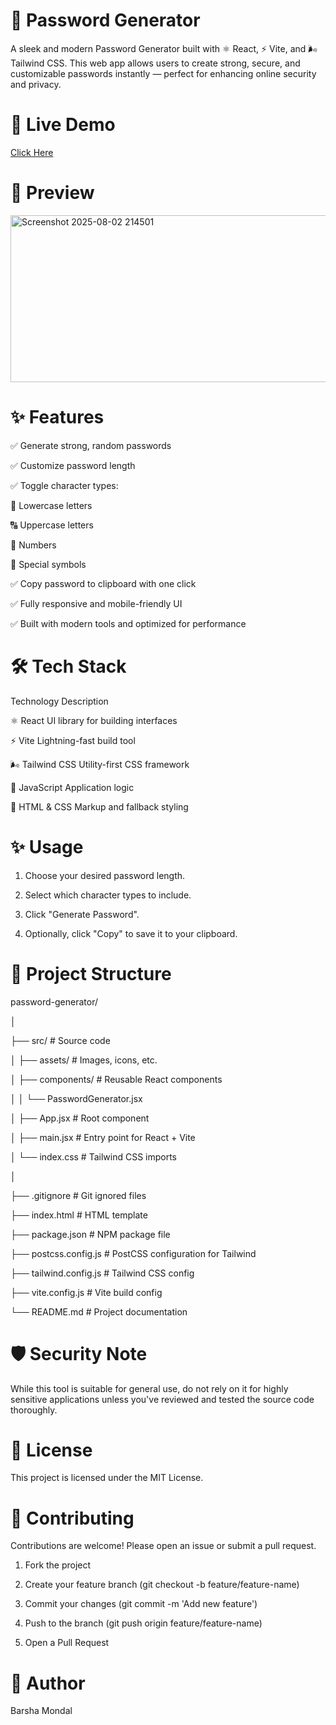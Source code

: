 # 🔐 Password Generator
A sleek and modern Password Generator built with ⚛️ React, ⚡ Vite, and 🌬️ Tailwind CSS. This web app allows users to create strong, secure, and customizable passwords instantly — perfect for enhancing online security and privacy.

# 📸 Live Demo

[Click Here](https://basic-yssf.vercel.app/)

# 📸 Preview 


<img width="670" height="267" alt="Screenshot 2025-08-02 214501" src="https://github.com/user-attachments/assets/15c66d81-9983-4ad9-acb4-ec4bb05fb892" />


# ✨ Features

✅ Generate strong, random passwords

✅ Customize password length

✅ Toggle character types:

🔡 Lowercase letters

🔠 Uppercase letters

🔢 Numbers

🔣 Special symbols

✅ Copy password to clipboard with one click

✅ Fully responsive and mobile-friendly UI

✅ Built with modern tools and optimized for performance

# 🛠️ Tech Stack

Technology      	                   Description

⚛️ React                	UI library for building interfaces

⚡ Vite	                     Lightning-fast build tool

🌬️ Tailwind CSS	             Utility-first CSS framework

🧪 JavaScript	                   Application logic

🧱 HTML & CSS             	Markup and fallback styling

# ✨ Usage

1. Choose your desired password length.

2. Select which character types to include.

3. Click "Generate Password".

4. Optionally, click "Copy" to save it to your clipboard.


# 🧱 Project Structure

password-generator/

│

├── src/                    # Source code

│   ├── assets/             # Images, icons, etc.

│   ├── components/         # Reusable React components

│   │   └── PasswordGenerator.jsx

│   ├── App.jsx             # Root component

│   ├── main.jsx            # Entry point for React + Vite

│   └── index.css           # Tailwind CSS imports

│

├── .gitignore              # Git ignored files

├── index.html              # HTML template

├── package.json            # NPM package file

├── postcss.config.js       # PostCSS configuration for Tailwind

├── tailwind.config.js      # Tailwind CSS config

├── vite.config.js          # Vite build config

└── README.md               # Project documentation





# 🛡️ Security Note

While this tool is suitable for general use, do not rely on it for highly sensitive applications unless you've reviewed and tested the source code thoroughly.

# 📄 License

This project is licensed under the MIT License.

# 🙌 Contributing

Contributions are welcome! Please open an issue or submit a pull request.

1. Fork the project

2. Create your feature branch (git checkout -b feature/feature-name)

3. Commit your changes (git commit -m 'Add new feature')

4. Push to the branch (git push origin feature/feature-name)

5. Open a Pull Request

# 👤 Author

Barsha Mondal


